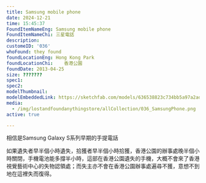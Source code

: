 ```yaml
---
title: Samsung mobile phone
date: 2024-12-21
time: 15:45:37
FoundItemNameEng: Samsung mobile phone
FoundItemNameChi: 三星電話
description: 
customeID: '036'
whoFound: they found
foundLocationEng: Hong Kong Park
foundLocationChi:    香港公園
foundDate: 2013-04-25
size: ???????
spec1: 
spec2: 
modelThumbnail:
modelEmbeddedLink: https://sketchfab.com/models/636538823c734bb5a97a2ad81e75af2b/embed
media: 
  - /img/lostandfoundanythingstore/allCollection/036_SamsungPhone.png
active: true

---
```

相信是Samsung Galaxy S系列早期的手提電話

如果遺失者早半個小時遺失，拾獲者早半個小時拾獲，香港公園的辦事處晚半個小時關閉，手機電池能多撐半小時，這部在香港公園遺失的手機，大概不會來了香港視覺藝術中心的失物認領處；而失主亦不會在香港公園辦事處遍尋不獲，意想不到地在這裡失而復得。